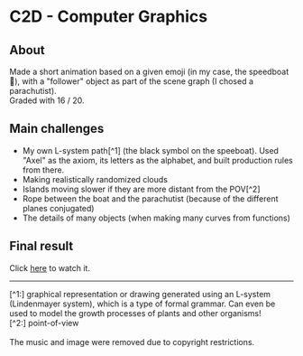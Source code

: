 # C2D - Computer Graphics
## About
Made a short animation based on a given emoji (in my case, the speedboat 🚤), with a "follower" object as part of the scene graph (I chosed a parachutist).
<br/>
Graded with 16 / 20.

## Main challenges
- My own L-system path[^1] (the black symbol on the speeboat). Used "Axel" as the axiom, its letters as the alphabet, and built production rules from there.
- Making realistically randomized clouds
- Islands moving slower if they are more distant from the POV[^2]
- Rope between the boat and the parachutist (because of the different planes conjugated)
- The details of many objects (when making many curves from functions)

## Final result
Click <a href="https://youtu.be/jRV1VeZMDCU">here</a> to watch it.


---
[^1:] graphical representation or drawing generated using an L-system (Lindenmayer system), which is a type of formal grammar. Can even be used to model the growth processes of plants and other organisms!
<br/>
[^2:] point-of-view
<br/>
<br/>
The music and image were removed due to copyright restrictions.